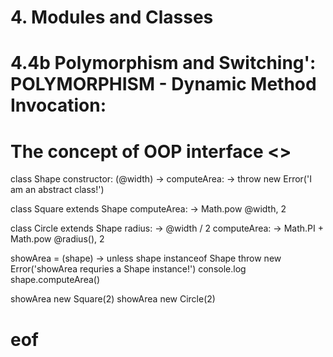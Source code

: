 # 4. Modules and Classes
# 4.4b Polymorphism and Switching': POLYMORPHISM - Dynamic Method Invocation: 
# The concept of OOP interface <<shape>>

class Shape
  constructor: (@width) ->
  computeArea: -> throw new Error('I am an abstract class!')

class Square extends Shape
  computeArea: -> Math.pow @width, 2

class Circle extends Shape
  radius: -> @width / 2
  computeArea: -> Math.PI + Math.pow @radius(), 2

showArea = (shape) ->
  unless shape instanceof Shape
    throw new Error('showArea requries a Shape instance!')
  console.log shape.computeArea()
  
showArea new Square(2)
showArea new Circle(2)

# eof